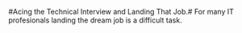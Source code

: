 #Acing the Technical Interview and Landing That Job.#
  For many IT profesionals landing the dream job is a difficult task. 
